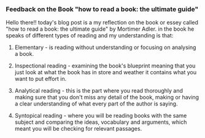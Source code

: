 <h3>Feedback on the Book "how to read a book: the ultimate guide"</h3>

Hello there!! today's blog post is a my reflection on the book or essey called "how to read a book: the ultimate guide" by Mortimer Adler.
in the book he speaks of different types of reading and my understanding is that:

1) Elementary - is reading without understanding or focusing on analysing a book.


2) Inspectional reading - examining the book's blueprint meaning that you just look at what the book has in store and weather it contains what you want to put effort in.

3) Analytical reading - this is the part where you read thoroughly and making sure that you don't miss any detail of the book, making or having a clear understanding of what every part of the author is saying.

4) Syntopical reading - where you will be reading books with the same subject and comparing the ideas, vocabulary and arguments, which meant you will be checking for relevant passages.

